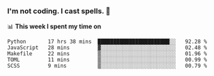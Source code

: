 ### I'm not coding. I cast spells. 🎩

📊 **This week I spent my time on**
<!--START_SECTION:waka-->
```text
Python       17 hrs 38 mins  ███████████████████████░░   92.28 % 
JavaScript   28 mins         ▓░░░░░░░░░░░░░░░░░░░░░░░░   02.48 % 
Makefile     22 mins         ▒░░░░░░░░░░░░░░░░░░░░░░░░   01.96 % 
TOML         11 mins         ▒░░░░░░░░░░░░░░░░░░░░░░░░   00.99 % 
SCSS         9 mins          ▒░░░░░░░░░░░░░░░░░░░░░░░░   00.79 % 
```
<!--END_SECTION:waka-->
